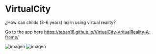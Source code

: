 # VirtualCity
¿How can childs (3-6 years) learn using virtual reality?

Go to the app here
https://teban18.github.io/VirtualCity-VritualReality-A-frame/

![imagen](https://user-images.githubusercontent.com/44687875/211847373-94d121bd-fcad-4d37-a48d-d01c56322e6c.png)
![imagen](https://user-images.githubusercontent.com/44687875/211849986-be24bb26-914a-4677-b82d-30a6713b89af.png)

